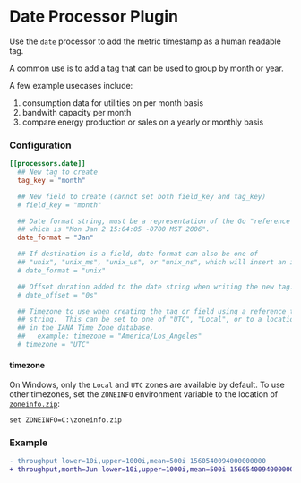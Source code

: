 # Date Processor Plugin

Use the `date` processor to add the metric timestamp as a human readable tag.

A common use is to add a tag that can be used to group by month or year.

A few example usecases include:
1) consumption data for utilities on per month basis
2) bandwith capacity per month
3) compare energy production or sales on a yearly or monthly basis

### Configuration

```toml
[[processors.date]]
  ## New tag to create
  tag_key = "month"

  ## New field to create (cannot set both field_key and tag_key)
  # field_key = "month"

  ## Date format string, must be a representation of the Go "reference time"
  ## which is "Mon Jan 2 15:04:05 -0700 MST 2006".
  date_format = "Jan"

  ## If destination is a field, date format can also be one of
  ## "unix", "unix_ms", "unix_us", or "unix_ns", which will insert an integer field.
  # date_format = "unix"

  ## Offset duration added to the date string when writing the new tag.
  # date_offset = "0s"

  ## Timezone to use when creating the tag or field using a reference time
  ## string.  This can be set to one of "UTC", "Local", or to a location name
  ## in the IANA Time Zone database.
  ##   example: timezone = "America/Los_Angeles"
  # timezone = "UTC"
```

#### timezone

On Windows, only the `Local` and `UTC` zones are available by default.  To use
other timezones, set the `ZONEINFO` environment variable to the location of
[`zoneinfo.zip`][zoneinfo]:
```
set ZONEINFO=C:\zoneinfo.zip
```

### Example

```diff
- throughput lower=10i,upper=1000i,mean=500i 1560540094000000000
+ throughput,month=Jun lower=10i,upper=1000i,mean=500i 1560540094000000000
```

[zoneinfo]: https://github.com/golang/go/raw/50bd1c4d4eb4fac8ddeb5f063c099daccfb71b26/lib/time/zoneinfo.zip
